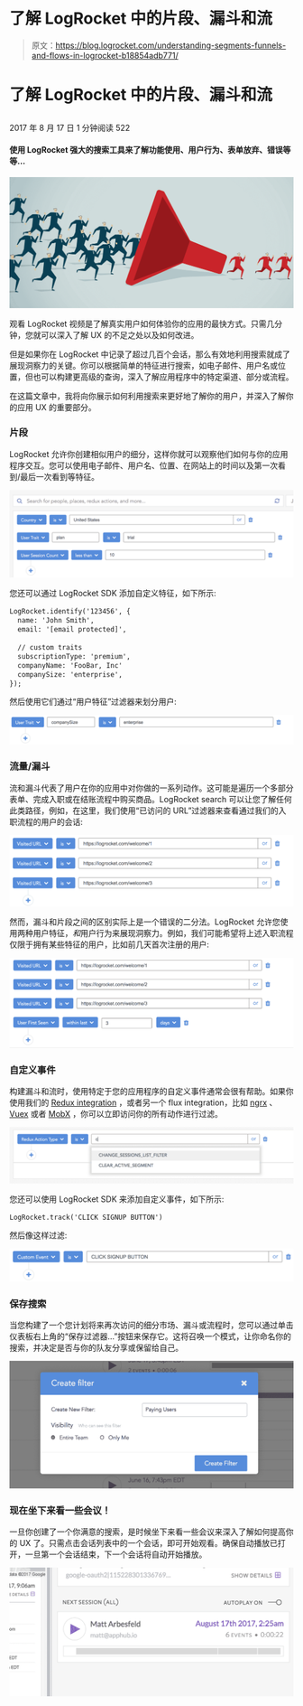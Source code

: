 # 了解 LogRocket 中的片段、漏斗和流

> 原文：<https://blog.logrocket.com/understanding-segments-funnels-and-flows-in-logrocket-b18854adb771/>

# 了解 LogRocket 中的片段、漏斗和流

## 

2017 年 8 月 17 日 1 分钟阅读 522

#### 使用 LogRocket 强大的搜索工具来了解功能使用、用户行为、表单放弃、错误等等…

![](img/22a33bfef8591fb08dfdcf0fbb21f816.png)

观看 LogRocket 视频是了解真实用户如何体验你的应用的最快方式。只需几分钟，您就可以深入了解 UX 的不足之处以及如何改进。

但是如果你在 LogRocket 中记录了超过几百个会话，那么有效地利用搜索就成了展现洞察力的关键。你可以根据简单的特征进行搜索，如电子邮件、用户名或位置，但也可以构建更高级的查询，深入了解应用程序中的特定渠道、部分或流程。

在这篇文章中，我将向你展示如何利用搜索来更好地了解你的用户，并深入了解你的应用 UX 的重要部分。

### 片段

LogRocket 允许你创建相似用户的细分，这样你就可以观察他们如何与你的应用程序交互。您可以使用电子邮件、用户名、位置、在网站上的时间以及第一次看到/最后一次看到等特征。

![](img/39fb645254bb5716359e875f919d7799.png)

您还可以通过 LogRocket SDK 添加自定义特征，如下所示:

```
LogRocket.identify('123456', {
  name: 'John Smith',
  email: '[email protected]',

  // custom traits
  subscriptionType: 'premium',
  companyName: 'FooBar, Inc'
  companySize: 'enterprise',
});
```

然后使用它们通过“用户特征”过滤器来划分用户:

![](img/482f6cda6351e3d728233cd264c7e561.png)

### 流量/漏斗

流和漏斗代表了用户在你的应用中对你做的一系列动作。这可能是遍历一个多部分表单、完成入职或在结账流程中购买商品。LogRocket search 可以让您了解任何此类路径，例如，在这里，我们使用“已访问的 URL”过滤器来查看通过我们的入职流程的用户的会话:

![](img/9a5ab813fda07bc61aa32cd6dee957ba.png)

然而，漏斗和片段之间的区别实际上是一个错误的二分法。LogRocket 允许您使用两种用户特征，*和*用户行为来展现洞察力。例如，我们可能希望将上述入职流程仅限于拥有某些特征的用户，比如前几天首次注册的用户:

![](img/52737d75cf42829a0e43889f8b77ccd3.png)

### 自定义事件

构建漏斗和流时，使用特定于您的应用程序的自定义事件通常会很有帮助。如果你使用我们的 [Redux integration](https://docs.logrocket.com/docs/redux-middleware) ，或者另一个 flux integration，比如 [ngrx](https://docs.logrocket.com/docs/ngrx-middleware) 、 [Vuex](https://docs.logrocket.com/docs/vuex-plugin) 或者 [MobX](https://docs.logrocket.com/docs/mobx-plugin) ，你可以立即访问你的所有动作进行过滤。

![](img/318b01b72ae823ccb6e095ae1d7bcc2c.png)

您还可以使用 LogRocket SDK 来添加自定义事件，如下所示:

```
LogRocket.track('CLICK SIGNUP BUTTON')
```

然后像这样过滤:

![](img/d0fb0d0ae490ca886377b908d6e53e64.png)

### 保存搜索

当您构建了一个您计划将来再次访问的细分市场、漏斗或流程时，您可以通过单击仪表板右上角的“保存过滤器…”按钮来保存它。这将召唤一个模式，让你命名你的搜索，并决定是否与你的队友分享或保留给自己。

![](img/f1929776af231badb78701180b44b4c6.png)

### 现在坐下来看一些会议！

一旦你创建了一个你满意的搜索，是时候坐下来看一些会议来深入了解如何提高你的 UX 了。只需点击会话列表中的一个会话，即可开始观看。确保自动播放已打开，一旦第一个会话结束，下一个会话将自动开始播放。

![](img/4f7f31e097df6931d8d1de66304e1603.png)